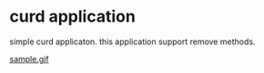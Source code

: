 # curd application

simple curd applicaton.
this application support remove methods.

[sample.gif](https://github.com/4geru/react-study/blob/master/curd-application/assets/sample.gif)